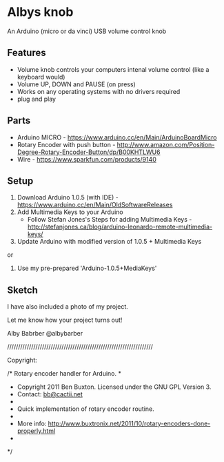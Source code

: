 # Albys knob 
An Arduino (micro or da vinci) USB volume control knob

Features
----------
* Volume knob controls your computers intenal volume control (like a keyboard would)
* Volume UP, DOWN and PAUSE (on press)
* Works on any operating systems with no drivers required
* plug and play

Parts
----------
* Arduino MICRO - https://www.arduino.cc/en/Main/ArduinoBoardMicro
* Rotary Encoder with push button - http://www.amazon.com/Position-Degree-Rotary-Encoder-Button/dp/B00KHTLWU6
* Wire - https://www.sparkfun.com/products/9140 

Setup
----------

1. Download Arduino 1.0.5 (with IDE) - https://www.arduino.cc/en/Main/OldSoftwareReleases
2. Add Multimedia Keys to your Arduino
    * Follow Stefan Jones's Steps for adding Multimedia Keys - http://stefanjones.ca/blog/arduino-leonardo-remote-multimedia-keys/
3. Update Arduino with modified version of 1.0.5 + Multimedia Keys

or 

1. Use my pre-prepared 'Arduino-1.0.5+MediaKeys'

Sketch
----------


I have also included a photo of my project.

Let me know how your project turns out!

Alby Babrber
@albybarber


///////////////////////////////////////////////////////////////////

Copyright:

/* Rotary encoder handler for Arduino.
 *
 * Copyright 2011 Ben Buxton. Licensed under the GNU GPL Version 3.
 * Contact: bb@cactii.net
 *
 * Quick implementation of rotary encoder routine.
 *
 * More info: http://www.buxtronix.net/2011/10/rotary-encoders-done-properly.html
 *
 */
